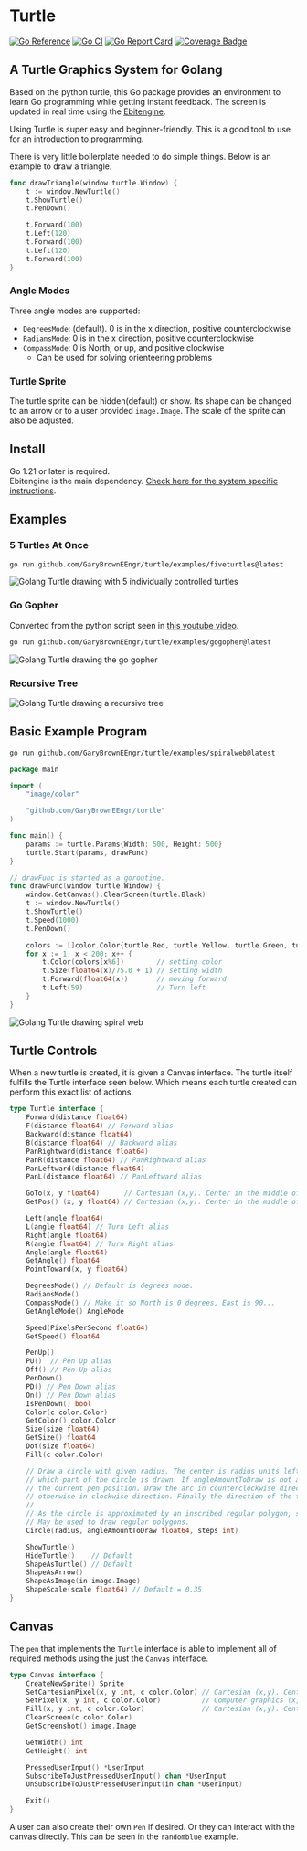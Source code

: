 # Turtle

[![Go Reference](https://pkg.go.dev/badge/github.com/GaryBrownEEngr/turtle.svg)](https://pkg.go.dev/github.com/GaryBrownEEngr/turtle)
[![Go CI](https://github.com/GaryBrownEEngr/turtle/actions/workflows/go.yml/badge.svg)](https://github.com/GaryBrownEEngr/turtle/actions/workflows/go.yml)
[![Go Report Card](https://goreportcard.com/badge/github.com/GaryBrownEEngr/turtle)](https://goreportcard.com/report/github.com/GaryBrownEEngr/turtle)
[![Coverage Badge](https://img.shields.io/endpoint?url=https://gist.githubusercontent.com/GaryBrownEEngr/0a036dc69ea9afb4202e2d262fec1e1d/raw/GaryBrownEEngr_turtle_main.json)](https://github.com/GaryBrownEEngr/turtle/actions)

## A Turtle Graphics System for Golang

Based on the python turtle, this Go package provides an environment to learn Go programming while getting instant feedback. The screen is updated in real time using the [Ebitengine](https://ebitengine.org/).

Using Turtle is super easy and beginner-friendly. This is a good tool to use for an introduction to programming.

There is very little boilerplate needed to do simple things. Below is an example to draw a triangle.

```go
func drawTriangle(window turtle.Window) {
	t := window.NewTurtle()
	t.ShowTurtle()
	t.PenDown()

	t.Forward(100)
	t.Left(120)
	t.Forward(100)
	t.Left(120)
	t.Forward(100)
}
```

### Angle Modes

Three angle modes are supported:

- `DegreesMode`: (default). 0 is in the x direction, positive counterclockwise
- `RadiansMode`: 0 is in the x direction, positive counterclockwise
- `CompassMode`: 0 is North, or up, and positive clockwise
  - Can be used for solving orienteering problems

### Turtle Sprite

The turtle sprite can be hidden(default) or show. Its shape can be changed to an arrow or to a user provided `image.Image`. The scale of the sprite can also be adjusted.

## Install

Go 1.21 or later is required.<br>
Ebitengine is the main dependency. [Check here for the system specific instructions](https://ebitengine.org/en/documents/install.html).

## Examples

### 5 Turtles At Once

```bash
go run github.com/GaryBrownEEngr/turtle/examples/fiveturtles@latest
```

![Golang Turtle drawing with 5 individually controlled turtles](https://github.com/GaryBrownEEngr/turtle/blob/main/examples/fiveturtles/turtlebasic.gif)

### Go Gopher

Converted from the python script seen in [this youtube video](https://www.youtube.com/watch?v=d8A1jqOGzNE).

```bash
go run github.com/GaryBrownEEngr/turtle/examples/gogopher@latest
```

![Golang Turtle drawing the go gopher](https://github.com/GaryBrownEEngr/turtle/blob/main/examples/gogopher/GoGopher.gif)

### Recursive Tree

![Golang Turtle drawing a recursive tree](https://github.com/GaryBrownEEngr/turtle/blob/main/examples/fractaltree/fractaltree.gif)

## Basic Example Program

```bash
go run github.com/GaryBrownEEngr/turtle/examples/spiralweb@latest
```

```go
package main

import (
	"image/color"

	"github.com/GaryBrownEEngr/turtle"
)

func main() {
	params := turtle.Params{Width: 500, Height: 500}
	turtle.Start(params, drawFunc)
}

// drawFunc is started as a goroutine.
func drawFunc(window turtle.Window) {
	window.GetCanvas().ClearScreen(turtle.Black)
	t := window.NewTurtle()
	t.ShowTurtle()
	t.Speed(1000)
	t.PenDown()

	colors := []color.Color{turtle.Red, turtle.Yellow, turtle.Green, turtle.Purple, turtle.Blue, turtle.Orange}
	for x := 1; x < 200; x++ {
		t.Color(colors[x%6])        // setting color
		t.Size(float64(x)/75.0 + 1) // setting width
		t.Forward(float64(x))       // moving forward
		t.Left(59)                  // Turn left
	}
}
```

![Golang Turtle drawing spiral web](https://github.com/GaryBrownEEngr/turtle/blob/main/examples/spiralweb/spiralweb.gif)

## Turtle Controls

When a new turtle is created, it is given a Canvas interface. The turtle itself fulfills the Turtle interface seen below.
Which means each turtle created can perform this exact list of actions.

```go
type Turtle interface {
	Forward(distance float64)
	F(distance float64) // Forward alias
	Backward(distance float64)
	B(distance float64) // Backward alias
	PanRightward(distance float64)
	PanR(distance float64) // PanRightward alias
	PanLeftward(distance float64)
	PanL(distance float64) // PanLeftward alias

	GoTo(x, y float64)      // Cartesian (x,y). Center in the middle of the window
	GetPos() (x, y float64) // Cartesian (x,y). Center in the middle of the window

	Left(angle float64)
	L(angle float64) // Turn Left alias
	Right(angle float64)
	R(angle float64) // Turn Right alias
	Angle(angle float64)
	GetAngle() float64
	PointToward(x, y float64)

	DegreesMode() // Default is degrees mode.
	RadiansMode()
	CompassMode() // Make it so North is 0 degrees, East is 90...
	GetAngleMode() AngleMode

	Speed(PixelsPerSecond float64)
	GetSpeed() float64

	PenUp()
	PU()  // Pen Up alias
	Off() // Pen Up alias
	PenDown()
	PD() // Pen Down alias
	On() // Pen Down alias
	IsPenDown() bool
	Color(c color.Color)
	GetColor() color.Color
	Size(size float64)
	GetSize() float64
	Dot(size float64)
	Fill(c color.Color)

	// Draw a circle with given radius. The center is radius units left of the turtle; angleAmountToDraw determines
	// which part of the circle is drawn. If angleAmountToDraw is not a full circle, one endpoint of the arc is
	// the current pen position. Draw the arc in counterclockwise direction if radius is positive,
	// otherwise in clockwise direction. Finally the direction of the turtle is changed by the amount of angleAmountToDraw.
	//
	// As the circle is approximated by an inscribed regular polygon, steps determines the number of steps to use.
	// May be used to draw regular polygons.
	Circle(radius, angleAmountToDraw float64, steps int)

	ShowTurtle()
	HideTurtle()    // Default
	ShapeAsTurtle() // Default
	ShapeAsArrow()
	ShapeAsImage(in image.Image)
	ShapeScale(scale float64) // Default = 0.35
}
```

## Canvas

The `pen` that implements the `Turtle` interface is able to implement all of required methods using the just the `Canvas` interface.

```go
type Canvas interface {
	CreateNewSprite() Sprite
	SetCartesianPixel(x, y int, c color.Color) // Cartesian (x,y). Center in the middle of the window
	SetPixel(x, y int, c color.Color)          // Computer graphics (x,y). So x=0, y=0 is the top-left of the window, positive down-right.
	Fill(x, y int, c color.Color)              // Cartesian (x,y). Center in the middle of the window
	ClearScreen(c color.Color)
	GetScreenshot() image.Image

	GetWidth() int
	GetHeight() int

	PressedUserInput() *UserInput
	SubscribeToJustPressedUserInput() chan *UserInput
	UnSubscribeToJustPressedUserInput(in chan *UserInput)

	Exit()
}
```

A user can also create their own `Pen` if desired. Or they can interact with the canvas directly. This can be seen in the `randomblue` example.
